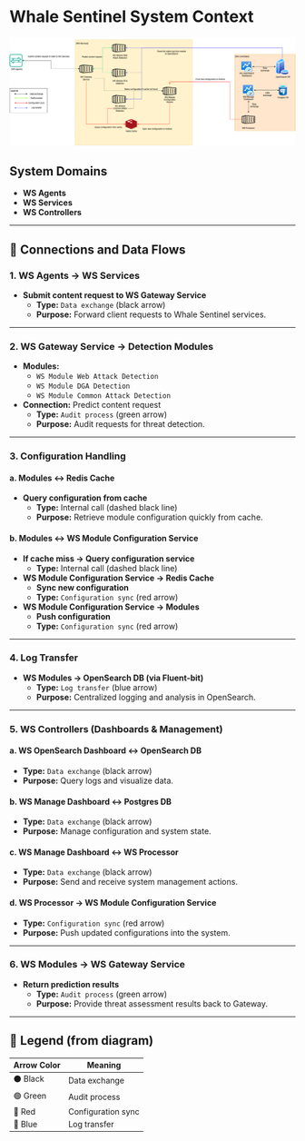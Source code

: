 # Whale Sentinel System Context

![System Context](https://github.com/YangYang-Research/whale-sentinel/blob/main/diagrams/Whale_Sentinel_System_Context.png?raw=true)

## **System Domains**
- **WS Agents**
- **WS Services**
- **WS Controllers**

---

## 🔄 Connections and Data Flows

### 1. **WS Agents → WS Services**
- **Submit content request to WS Gateway Service**
  - **Type:** `Data exchange` (black arrow)
  - **Purpose:** Forward client requests to Whale Sentinel services.

---

### 2. **WS Gateway Service → Detection Modules**
- **Modules:**
  - `WS Module Web Attack Detection`
  - `WS Module DGA Detection`
  - `WS Module Common Attack Detection`
- **Connection:** Predict content request
  - **Type:** `Audit process` (green arrow)
  - **Purpose:** Audit requests for threat detection.

---

### 3. **Configuration Handling**

#### a. **Modules ↔ Redis Cache**
- **Query configuration from cache**
  - **Type:** Internal call (dashed black line)
  - **Purpose:** Retrieve module configuration quickly from cache.

#### b. **Modules ↔ WS Module Configuration Service**
- **If cache miss → Query configuration service**
  - **Type:** Internal call (dashed black line)
- **WS Module Configuration Service → Redis Cache**
  - **Sync new configuration**
  - **Type:** `Configuration sync` (red arrow)
- **WS Module Configuration Service → Modules**
  - **Push configuration**
  - **Type:** `Configuration sync` (red arrow)

---

### 4. **Log Transfer**

- **WS Modules → OpenSearch DB (via Fluent-bit)**
  - **Type:** `Log transfer` (blue arrow)
  - **Purpose:** Centralized logging and analysis in OpenSearch.

---

### 5. **WS Controllers (Dashboards & Management)**

#### a. **WS OpenSearch Dashboard ↔ OpenSearch DB**
- **Type:** `Data exchange` (black arrow)
- **Purpose:** Query logs and visualize data.

#### b. **WS Manage Dashboard ↔ Postgres DB**
- **Type:** `Data exchange` (black arrow)
- **Purpose:** Manage configuration and system state.

#### c. **WS Manage Dashboard ↔ WS Processor**
- **Type:** `Data exchange` (black arrow)
- **Purpose:** Send and receive system management actions.

#### d. **WS Processor → WS Module Configuration Service**
- **Type:** `Configuration sync` (red arrow)
- **Purpose:** Push updated configurations into the system.

---

### 6. **WS Modules → WS Gateway Service**
- **Return prediction results**
  - **Type:** `Audit process` (green arrow)
  - **Purpose:** Provide threat assessment results back to Gateway.

---

## 📘 Legend (from diagram)

| Arrow Color  | Meaning               |
|--------------|------------------------|
| ⚫ Black      | Data exchange          |
| 🟢 Green      | Audit process          |
| 🔴 Red        | Configuration sync     |
| 🔵 Blue       | Log transfer           |